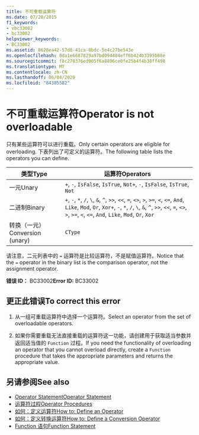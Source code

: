 ```yaml
---
title: 不可重载运算符
ms.date: 07/20/2015
f1_keywords:
- vbc33002
- bc33002
helpviewer_keywords:
- BC33002
ms.assetid: 8628ea42-57d8-41ca-8bdc-5e4c27be543e
ms.openlocfilehash: 8da1e6687829a97bd094484eff6b424b3395b88e
ms.sourcegitcommit: f8c270376ed905f6a8896ce0fe25b4f4b38ff498
ms.translationtype: MT
ms.contentlocale: zh-CN
ms.lasthandoff: 06/04/2020
ms.locfileid: "84385582"
---
```

# <a name="operator-is-not-overloadable"></a><span data-ttu-id="698e2-102">不可重载运算符</span><span class="sxs-lookup"><span data-stu-id="698e2-102">Operator is not overloadable</span></span>
<span data-ttu-id="698e2-103">只有某些运算符可以进行重载。</span><span class="sxs-lookup"><span data-stu-id="698e2-103">Only certain operators are eligible for overloading.</span></span> <span data-ttu-id="698e2-104">下表列出了可定义的运算符。</span><span class="sxs-lookup"><span data-stu-id="698e2-104">The following table lists the operators you can define.</span></span>  
  
|<span data-ttu-id="698e2-105">类型</span><span class="sxs-lookup"><span data-stu-id="698e2-105">Type</span></span>|<span data-ttu-id="698e2-106">运算符</span><span class="sxs-lookup"><span data-stu-id="698e2-106">Operators</span></span>|  
|----------|---------------|  
|<span data-ttu-id="698e2-107">一元</span><span class="sxs-lookup"><span data-stu-id="698e2-107">Unary</span></span>|<span data-ttu-id="698e2-108">`+`, `-`, `IsFalse`, `IsTrue`, `Not`</span><span class="sxs-lookup"><span data-stu-id="698e2-108">`+`, `-`, `IsFalse`, `IsTrue`, `Not`</span></span>|  
|<span data-ttu-id="698e2-109">二进制</span><span class="sxs-lookup"><span data-stu-id="698e2-109">Binary</span></span>|<span data-ttu-id="698e2-110">`+`, `-`, `*`, `/`, `\`, `&`, `^`, `>>`, `<<`, `=`, `<>`, `>`, `>=`, `<`, `<=`, `And`, `Like`, `Mod`, `Or`, `Xor`</span><span class="sxs-lookup"><span data-stu-id="698e2-110">`+`, `-`, `*`, `/`, `\`, `&`, `^`, `>>`, `<<`, `=`, `<>`, `>`, `>=`, `<`, `<=`, `And`, `Like`, `Mod`, `Or`, `Xor`</span></span>|  
|<span data-ttu-id="698e2-111">转换（一元）</span><span class="sxs-lookup"><span data-stu-id="698e2-111">Conversion (unary)</span></span>|`CType`|  
  
 <span data-ttu-id="698e2-112">请注意，二元列表中的 `=` 运算符是比较运算符，不是赋值运算符。</span><span class="sxs-lookup"><span data-stu-id="698e2-112">Notice that the `=` operator in the binary list is the comparison operator, not the assignment operator.</span></span>  
  
 <span data-ttu-id="698e2-113">**错误 ID：** BC33002</span><span class="sxs-lookup"><span data-stu-id="698e2-113">**Error ID:** BC33002</span></span>  
  
## <a name="to-correct-this-error"></a><span data-ttu-id="698e2-114">更正此错误</span><span class="sxs-lookup"><span data-stu-id="698e2-114">To correct this error</span></span>  
  
1. <span data-ttu-id="698e2-115">从一组可重载运算符中选择一个运算符。</span><span class="sxs-lookup"><span data-stu-id="698e2-115">Select an operator from the set of overloadable operators.</span></span>  
  
2. <span data-ttu-id="698e2-116">如果你需要重载无法直接重载的运算符这一功能，请创建用于获取适当参数并返回适当值的 `Function` 过程。</span><span class="sxs-lookup"><span data-stu-id="698e2-116">If you need the functionality of overloading an operator that you cannot overload directly, create a `Function` procedure that takes the appropriate parameters and returns the appropriate value.</span></span>  
  
## <a name="see-also"></a><span data-ttu-id="698e2-117">另请参阅</span><span class="sxs-lookup"><span data-stu-id="698e2-117">See also</span></span>

- [<span data-ttu-id="698e2-118">Operator Statement</span><span class="sxs-lookup"><span data-stu-id="698e2-118">Operator Statement</span></span>](../language-reference/statements/operator-statement.md)
- [<span data-ttu-id="698e2-119">运算符过程</span><span class="sxs-lookup"><span data-stu-id="698e2-119">Operator Procedures</span></span>](../programming-guide/language-features/procedures/operator-procedures.md)
- [<span data-ttu-id="698e2-120">如何：定义运算符</span><span class="sxs-lookup"><span data-stu-id="698e2-120">How to: Define an Operator</span></span>](../programming-guide/language-features/procedures/how-to-define-an-operator.md)
- [<span data-ttu-id="698e2-121">如何：定义转换运算符</span><span class="sxs-lookup"><span data-stu-id="698e2-121">How to: Define a Conversion Operator</span></span>](../programming-guide/language-features/procedures/how-to-define-a-conversion-operator.md)
- [<span data-ttu-id="698e2-122">Function 语句</span><span class="sxs-lookup"><span data-stu-id="698e2-122">Function Statement</span></span>](../language-reference/statements/function-statement.md)
